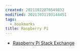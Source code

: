 ```yaml
---
created: 20211022070549832
modified: 20211031193144451
tags:
  - bookmarks
title: Raspberry Pi
---
```


- [Raspberry Pi Stack Exchange](https://raspberrypi.stackexchange.com/)